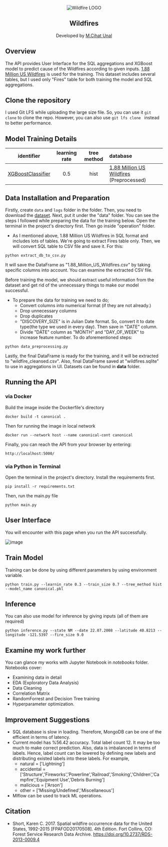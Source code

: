 <p align="center"> <img src="https://storage.googleapis.com/kaggle-datasets-images/2478/4139/f9e230838cd264868626ffea7c9d1647/dataset-cover.jpg" alt="Wildfire LOGO"> </p>
<h2 align="center">Wildfires</h2>

<p align="center">
  Developed by <a href="https://github.com/ByUnal"> M.Cihat Unal </a> 
</p>

## Overview

The API provides User Interface for the SQL aggregations and XGBoost model to predict cause of the Wildfires 
according to given inputs. [1.88 Million US Wildfires](https://www.kaggle.com/datasets/rtatman/188-million-us-wildfires/code) is used for the training.
This dataset includes several tables, but I used only "Fires" table for both training the model and SQL aggregations.

## Clone the repository
I used Git LFS while uploading the large size file. So, you can use it ```git clone``` to clone the repo.
However, you can also use ```git lfs clone ``` instead to better performance.


## Model Training Details

| identifier                                                     | learning rate | tree method | database                                                                                                          | 
|----------------------------------------------------------------|:-------------:|:-----------:|:------------------------------------------------------------------------------------------------------------------|
| [XGBoostClassifier](https://xgboost.readthedocs.io/en/stable/) |      0.5      |    hist     | [1.88 Million US Wildfires](https://www.kaggle.com/datasets/rtatman/188-million-us-wildfires/code) (Preprocessed) |

## Data Installation and Preparation
Firstly, create ```data``` and ```logs``` folder in the folder. Then, you need to download the [dataset](https://www.kaggle.com/datasets/rtatman/188-million-us-wildfires/code). Next, put it under the "data" folder.
You can see the steps I followed while preparing the data for the training below. Open the terminal in the project's directory first.
Then go inside "operation" folder.
- As I mentioned above, 1.88 Million US Wildfires in SQL format and includes lots of tables. We're going to extract Fires table only.
Then, we will convert SQL table to CSV file and save it. For this:
```
python extract_db_to_csv.py
```
It will save the DataFrame as "1.88_Million_US_Wildfires.csv" by taking specific columns into account. You can
examine the extracted CSV file.

Before training the model, we should extract useful information from the dataset and get rid of the unnecessary things to make our model successful.
- To prepare the data for training we need to do;
  - Convert columns into numerical format (if they are not already.)
  - Drop unnecessary columns
  - Drop duplicates
  - "DISCOVERY_SIZE" is in Julian Date format. So, convert it to date type(the type we used in every day). Then save in "DATE" column.
  - Divide "DATE" column as "MONTH" and "DAY_OF_WEEK" to increase feature number.
To do aforementioned steps:
```
python data_preprocessing.py
```

Lastly, the final DataFrame is ready for the training, and it will be extracted to "wildfire_cleansed.csv".
Also, final DataFrame saved at "wildfires.sqlite" to use in aggregations in UI.
Datasets can be found in **data** folder.

## Running the API

### via Docker
Build the image inside the Dockerfile's directory
```commandline
docker build -t canonical .
```
Then for running the image in local network
```commandline
docker run --network host --name canonical-cont canonical
```
Finally, you can reach the API from your browser by entering:
```bash
http://localhost:5000/
```

### via Python in Terminal

Open the terminal in the project's directory.
Install the requirements first.
```commandline
pip install -r requirements.txt
```
Then, run the main.py file
```commandline
python main.py
```

## User Interface
You will encounter with this page when you run the API successfully.

![image](https://user-images.githubusercontent.com/43930582/188329472-2514e603-1417-4512-8a7d-b72b2089f8d9.png)

## Train Model
Training can be done by using different parameters by using environment variable.
```commandline
python train.py --learnin_rate 0.3 --train_size 0.7 --tree_method hist --model_name canonical.pkl
```

## Inference
You can also use model for inference by giving inputs (all of them are required)
```
python inference.py --state NM --date 22.07.2008 --latitude 40.8213 --longitude -121.5397 --fire_size 9.0
```

## Examine my work further
You can glance my works with Jupyter Notebook in *notebooks* folder. Notebooks cover:
- Examining data in detail
- EDA (Exploratory Data Analysis)
- Data Cleaning
- Correlation Matrix
- RandomForrest and Decision Tree training
- Hyperparameter optimization.


## Improvement Suggestions
- SQL database is slow in loading. Therefore, MongoDB can be one of the efficient in terms of latency.
- Current model has %56.42 accuracy. Total label count 12. It may be too much to make correct prediction. Also, data is
imbalanced in terms of labels. Hence, label count can be lowered by defining new labels and distributing existed labels
into these labels. For example,
  - natural = ['Lightning']
  - accidental = ['Structure','Fireworks','Powerline','Railroad','Smoking','Children','Campfire','Equipment Use','Debris Burning']
  - malicious = ['Arson']
  - other = ['Missing/Undefined','Miscellaneous']
- Mlflow can be used to track ML operations.

## Citation
- Short, Karen C. 2017. Spatial wildfire occurrence data for the United States, 1992-2015 [FPAFOD20170508]. 4th Edition. Fort Collins, CO: Forest Service Research Data Archive. https://doi.org/10.2737/RDS-2013-0009.4